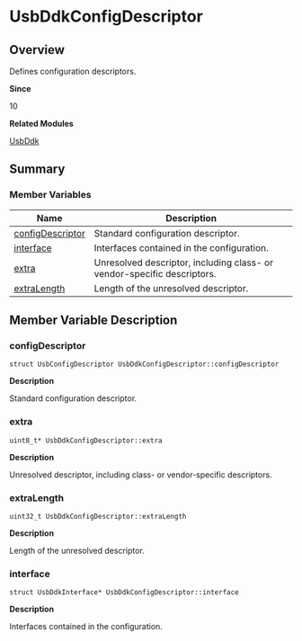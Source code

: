 # UsbDdkConfigDescriptor


## Overview

Defines configuration descriptors.

**Since**

10

**Related Modules**

[UsbDdk](_usb_ddk.md)


## Summary


### Member Variables

| Name| Description|
| -------- | -------- |
| [configDescriptor](#configdescriptor) | Standard configuration descriptor.|
| [interface](#interface) | Interfaces contained in the configuration.|
| [extra](#extra) | Unresolved descriptor, including class- or vendor-specific descriptors.|
| [extraLength](#extralength) | Length of the unresolved descriptor.|


## Member Variable Description


### configDescriptor


```
struct UsbConfigDescriptor UsbDdkConfigDescriptor::configDescriptor
```

**Description**

Standard configuration descriptor.


### extra


```
uint8_t* UsbDdkConfigDescriptor::extra
```

**Description**

Unresolved descriptor, including class- or vendor-specific descriptors.


### extraLength


```
uint32_t UsbDdkConfigDescriptor::extraLength
```

**Description**

Length of the unresolved descriptor.


### interface


```
struct UsbDdkInterface* UsbDdkConfigDescriptor::interface
```

**Description**

Interfaces contained in the configuration.
